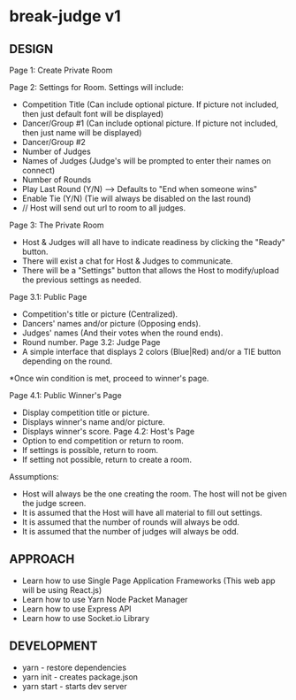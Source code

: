 # break-judge v1

**DESIGN**
--------------------------------------------------------------------------------------------------

Page 1: Create Private Room

Page 2: Settings for Room. Settings will include:
* Competition Title (Can include optional picture. If picture not included, then just default font will be displayed)
* Dancer/Group #1 (Can include optional picture. If picture not included, then just name will be displayed)
* Dancer/Group #2
* Number of Judges
* Names of Judges (Judge's will be prompted to enter their names on connect)
* Number of Rounds
* Play Last Round (Y/N) --> Defaults to "End when someone wins"
* Enable Tie (Y/N) (Tie will always be disabled on the last round)
* // Host will send out url to room to all judges.

Page 3: The Private Room
* Host & Judges will all have to indicate readiness by clicking the "Ready" button.
* There will exist a chat for Host & Judges to communicate.
* There will be a "Settings" button that allows the Host to modify/upload the previous settings as needed.

Page 3.1: Public Page
* Competition's title or picture (Centralized).
* Dancers' names and/or picture (Opposing ends).
* Judges' names (And their votes when the round ends).
* Round number.
Page 3.2: Judge Page
* A simple interface that displays 2 colors (Blue|Red) and/or a TIE button depending on the round.

*Once win condition is met, proceed to winner's page.

Page 4.1: Public Winner's Page
* Display competition title or picture.
* Displays winner's name and/or picture.
* Displays winner's score.
Page 4.2: Host's Page
* Option to end competition or return to room.
* If settings is possible, return to room.
* If setting not possible, return to create a room.

Assumptions:
* Host will always be the one creating the room. The host will not be given the judge screen.
* It is assumed that the Host will have all material to fill out settings.
* It is assumed that the number of rounds will always be odd.
* It is assumed that the number of judges will always be odd.


**APPROACH**
--------------------------------------------------------------------------------------------------

* Learn how to use Single Page Application Frameworks (This web app will be using React.js)
* Learn how to use Yarn Node Packet Manager
* Learn how to use Express API
* Learn how to use Socket.io Library

**DEVELOPMENT**
--------------------------------------------------------------------------------------------------

* yarn - restore dependencies
* yarn init - creates package.json
* yarn start - starts dev server